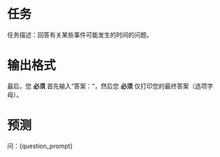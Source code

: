 # 任务
任务描述：回答有关某些事件可能发生的时间的问题。

# 输出格式
最后，您 **必须** 首先输入“答案：”，然后您 **必须** 仅打印您的最终答案（选项字母）。

# 预测
问：{question_prompt}